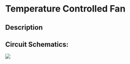 # Temperature Controlled Fan

## Description


## Circuit Schematics:

![](https://www.electronicshub.org/wp-content/uploads/2014/06/Circuit-Diagram-of-Temperature-Controlled-DC-Motor.jpg)
       


